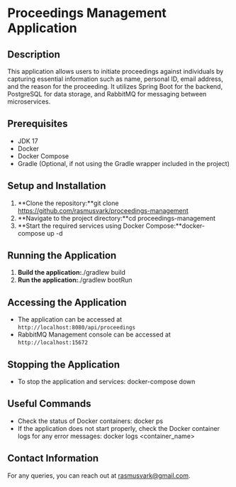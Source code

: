 # Proceedings Management Application

## Description
This application allows users to initiate proceedings against individuals by capturing essential information such as name, personal ID, email address, and the reason for the proceeding. It utilizes Spring Boot for the backend, PostgreSQL for data storage, and RabbitMQ for messaging between microservices.

## Prerequisites
- JDK 17
- Docker
- Docker Compose
- Gradle (Optional, if not using the Gradle wrapper included in the project)

## Setup and Installation
1. **Clone the repository:**git clone https://github.com/rasmusvark/proceedings-management
2. **Navigate to the project directory:**cd proceedings-management
3. **Start the required services using Docker Compose:**docker-compose up -d

## Running the Application
1. **Build the application:**./gradlew build
2. **Run the application:**./gradlew bootRun

## Accessing the Application
- The application can be accessed at `http://localhost:8080/api/proceedings`
- RabbitMQ Management console can be accessed at `http://localhost:15672`

## Stopping the Application
- To stop the application and services: docker-compose down

## Useful Commands
- Check the status of Docker containers: docker ps
- If the application does not start properly, check the Docker container logs for any error messages: docker logs <container_name>

## Contact Information

For any queries, you can reach out at rasmusvark@gmail.com.

